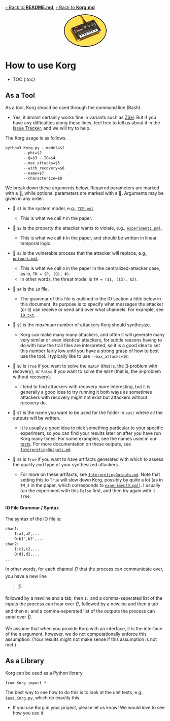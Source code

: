 [`↞` Back to **README.md**](../README.md), [`↞` Back to **Korg.md**](Korg.md)

<p align="center">
<img
    title="Pictured: Korg NuTekt synth.  Image courtesy of Attack Magazine: https://store.attackmagazine.com/products/korg-nts-1-digital-kit"
    style="border-radius: 50%; border: 2px solid black;" 
    src="images/Korg_NuTekt.png"
    width="130">
</p>

# How to use Korg

* TOC
{:toc}

## As a Tool

As a tool, Korg should be used through the command line (Bash).

* Yes, it almost certainly works fine in variants such as [ZSH](https://ohmyz.sh/).  But if you have any difficulties along these lines, feel free to tell us about it in the [Issue Tracker](https://github.com/maxvonhippel/AttackerSynthesis/issues), and we will try to help.

The Korg usage is as follows.

````
python3 Korg.py --model=$1 
		--phi=$2 
		--Q=$3 --IO=$4 
		--max_attacks=$5 
		--with_recovery=$6 
		--name=$7 
		--characterize=$8
````

We break down these arguments below.  Required parameters are marked with a :japanese_ogre:, while optional parameters are marked with a :ghost:.  Arguments may be given in any order.

* :japanese_ogre: `$1` is the system model, e.g., [`TCP.pml`](../demo/TCP/TCP.pml).  

	* This is what we call `P` in the paper.

* :japanese_ogre: `$2` is the property the attacker wants to violate, e.g., [`experiment1.pml`](../experiments/experiment1.pml).  

	* This is what we call `Φ` in the paper, and should be written in linear temporal logic.

* :japanese_ogre: `$3` is the vulnerable process that the attacker will replace, e.g., [`network.pml`](../demo/TCP/network.pml).  

	* This is what we call `Q` in the paper in the centralized-attacker case, as in, `TM = (P, (Q), Φ)`.
	* In other words, the threat model is `TM = ($1, ($3), $2)`.

* :japanese_ogre: `$4` is the `IO` file.  

	* The grammar of this file is outlined in the IO section a little below in this document.  Its purpose is to specify what messages the attacker (or `Q`) can receive or send and over what channels.  For example, see [`IO.txt`](../demo/TCP/IO.txt).

* :japanese_ogre: `$5` is the *maximum* number of attackers Korg should synthesize.  

	* Korg can make many many attackers, and often it will generate many very similar or even identical attackers, for subtle reasons having to do with how the trail files are interpreted, so it is a good idea to set this number fairly low until you have a strong grasp of how to best use the tool.  I typically like to use `--max_attacks=10`.

* :ghost: `$6` is `True` if you want to solve the `R∃ASP` (that is, the ∃-problem with recovery), or `False` if you want to solve the `∃ASP` (that is, the ∃-problem without recovery).  

	* I tend to find attackers with recovery more interesting, but it is generally a good idea to try running it both ways as sometimes attackers with recovery might not exist but attackers without recovery do.

* :japanese_ogre: `$7` is the name you want to be used for the folder in `out/` where all the outputs will be written.  

	* It is usually a good idea to pick something particular to your specific experiment, so you can find your results later on after you have run Korg many times.  For some examples, see the names used in our [tests](../tests/test_Korg.py).  For more documentation on these outputs, see [`InterpretingOutputs.md`](InterpretingOutputs.md).

* :ghost: `$8` is `True` if you want to have artifacts generated with which to assess the quality and type of your synthesized attackers.  

	* For more on these artifacts, see [`InterpretingOutputs.md`](InterpretingOutputs.md).  Note that setting this to `True` will slow down Korg, possibly by quite a lot (as in `TM_3` in the paper, which corresponds to [`experiment3.pml`](../experiments/experiment3.pml)).  I usually tun the experiment with this `False` first, and then try again with it `True`.

#### IO File Grammar / Syntax

The syntax of the IO file is:

````
chan1:
	I:a1,a2,...
	O:b1',b2',...
chan2:
	I:c1,c2,...
	O:d1,d2,...
...
````

In other words, for each channel :ear: that the process can communicate over, you have a new line 

> :ear::

followed by a newline and a tab, then `I:` and a comma-seperated list of the inputs the process can hear over :ear:, followed by a newline and then a tab and then `O:` and a comma-seperated list of the outputs the process can send over :ear:.

We assume that when you provide Korg with an interface, it is the interface of the `Q` argument, however, we do not computationally enforce this assumption.  (Your results might not make sense if this assumption is not met.)

## As a Library

Korg can be used as a Python library.

````
from Korg import *
````

The best way to see how to do this is to look at the unit tests, e.g., [`test_Korg.py`](../tests/test_Korg.py), which do exactly this.

* If you use Korg in your project, please let us know!  We would love to see how you use it.